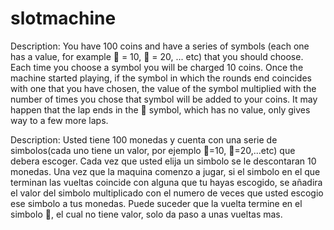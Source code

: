# slotmachine
Description:
You have 100 coins and have a series of symbols (each one has a value, for example 🍒 = 10, 🍎 = 20, ... etc) that you should choose. Each time you choose a symbol you will be charged 10 coins.
Once the machine started playing, if the symbol in which the rounds end coincides with one that you have chosen, the value of the symbol multiplied with the number of times you chose that symbol will be added to your coins.
It may happen that the lap ends in the 🔄 symbol, which has no value, only gives way to a few more laps.

Description:
Usted tiene 100 monedas y cuenta con una serie de simbolos(cada uno tiene un valor, por ejemplo 🍒=10, 🍎=20,...etc) que debera escoger. Cada vez que usted elija un simbolo se le descontaran 10 monedas.
Una vez que la maquina comenzo a jugar, si el simbolo en el que terminan las vueltas coincide con alguna que tu hayas escogido, se añadira el valor del simbolo multiplicado con el numero de veces que usted escogio ese simbolo a tus monedas.
Puede suceder que la vuelta termine en el simbolo 🔄, el cual no tiene valor, solo da paso a unas vueltas mas.
